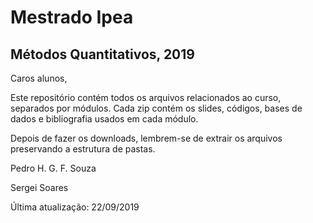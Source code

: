 # Mestrado Ipea

## Métodos Quantitativos, 2019

Caros alunos,

Este repositório contém todos os arquivos relacionados ao curso, separados por módulos. Cada zip contém os slides, códigos, bases de dados e bibliografia usados em cada módulo.

Depois de fazer os downloads, lembrem-se de extrair os arquivos preservando a estrutura de pastas.
  
  
  
Pedro H. G. F. Souza

Sergei Soares
  
  
  
  
Última atualização: 22/09/2019
